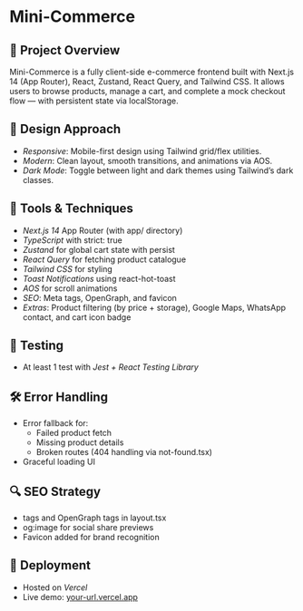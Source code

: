 # Mini-Commerce

## 🛒 Project Overview
Mini-Commerce is a fully client-side e-commerce frontend built with Next.js 14 (App Router), React, Zustand, React Query, and Tailwind CSS. It allows users to browse products, manage a cart, and complete a mock checkout flow — with persistent state via localStorage.

## 🎨 Design Approach
- *Responsive*: Mobile-first design using Tailwind grid/flex utilities.
- *Modern*: Clean layout, smooth transitions, and animations via AOS.
- *Dark Mode*: Toggle between light and dark themes using Tailwind’s dark classes.

## 🧰 Tools & Techniques
- *Next.js 14* App Router (with app/ directory)
- *TypeScript* with strict: true
- *Zustand* for global cart state with persist
- *React Query* for fetching product catalogue
- *Tailwind CSS* for styling
- *Toast Notifications* using react-hot-toast
- *AOS* for scroll animations
- *SEO*: Meta tags, OpenGraph, and favicon
- *Extras*: Product filtering (by price + storage), Google Maps, WhatsApp contact, and cart icon badge

## 🧪 Testing
- At least 1 test with *Jest + React Testing Library*

## 🛠 Error Handling
- Error fallback for:
  - Failed product fetch
  - Missing product details
  - Broken routes (404 handling via not-found.tsx)
- Graceful loading UI

## 🔍 SEO Strategy
- <meta> tags and OpenGraph tags in layout.tsx
- og:image for social share previews
- Favicon added for brand recognition

## 🚀 Deployment
- Hosted on *Vercel*
- Live demo: [your-url.vercel.app](https://your-url.vercel.app)